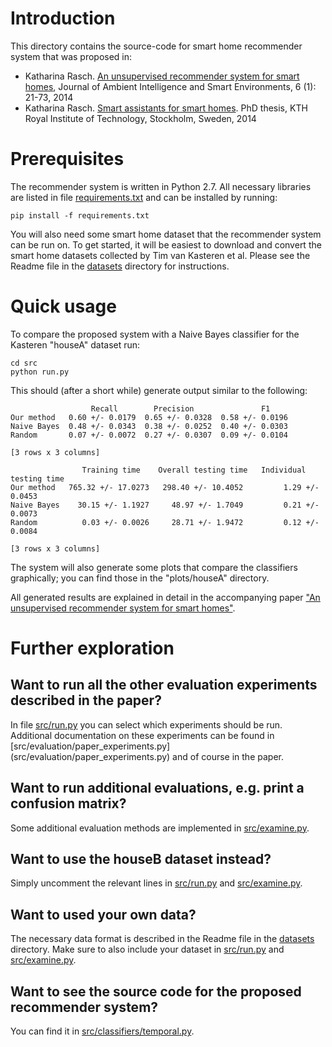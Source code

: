 Introduction
=============

This directory contains the source-code for smart home recommender system that was proposed in:

* Katharina Rasch. [An unsupervised recommender system for smart homes](http://iospress.metapress.com/content/372n5686n0426558/),
Journal of Ambient Intelligence and Smart Environments, 6 (1): 21-73, 2014
* Katharina Rasch. [Smart assistants for smart homes](http://www.diva-portal.org/smash/get/diva2:650328/FULLTEXT01.pdf).
PhD thesis, KTH Royal Institute of Technology, Stockholm, Sweden, 2014


Prerequisites
==============

The recommender system is written in Python 2.7. All necessary libraries are listed in file [requirements.txt](requirements.txt)
and can be installed by running:

    pip install -f requirements.txt

You will also need some smart home dataset that the recommender system can be run on. To get started, it will be easiest
to download and convert the smart home datasets collected by Tim van Kasteren et al. Please see the Readme file in
the [datasets](datasets) directory for instructions.


Quick usage
===========

To compare the proposed system with a Naive Bayes classifier for the Kasteren "houseA" dataset run:

    cd src
    python run.py

This should (after a short while) generate output similar to the following:

                      Recall        Precision               F1
    Our method   0.60 +/- 0.0179  0.65 +/- 0.0328  0.58 +/- 0.0196
    Naive Bayes  0.48 +/- 0.0343  0.38 +/- 0.0252  0.40 +/- 0.0303
    Random       0.07 +/- 0.0072  0.27 +/- 0.0307  0.09 +/- 0.0104

    [3 rows x 3 columns]

                    Training time    Overall testing time   Individual testing time
    Our method   765.32 +/- 17.0273   298.40 +/- 10.4052         1.29 +/- 0.0453
    Naive Bayes    30.15 +/- 1.1927     48.97 +/- 1.7049         0.21 +/- 0.0073
    Random          0.03 +/- 0.0026     28.71 +/- 1.9472         0.12 +/- 0.0084

    [3 rows x 3 columns]

The system will also generate some plots that compare the classifiers graphically; you can find those in the "plots/houseA"
directory.

All generated results are explained in detail in the accompanying paper
["An unsupervised recommender system for smart homes"](http://iospress.metapress.com/content/372n5686n0426558/).

Further exploration
===================

Want to run all the other evaluation experiments described in the paper?
-------------

In file [src/run.py](src/run.py) you can select which experiments should be run. Additional documentation on these
experiments can be found in [src/evaluation/paper_experiments.py] (src/evaluation/paper_experiments.py) and of course in the paper.

Want to run additional evaluations, e.g. print a confusion matrix?
-------------------------------

Some additional evaluation methods are implemented in [src/examine.py](src/examine.py).


Want to use the houseB dataset instead?
---------------------------------------

Simply uncomment the relevant lines in [src/run.py](src/run.py) and [src/examine.py](src/examine.py).

Want to used your own data?
------------------------------

The necessary data format is described in the Readme file in the [datasets](datasets) directory. Make sure to also
 include your dataset in [src/run.py](src/run.py) and [src/examine.py](src/examine.py).

Want to see the source code for the proposed recommender system?
------------------------------

You can find it in [src/classifiers/temporal.py](src/classifiers/temporal.py).


